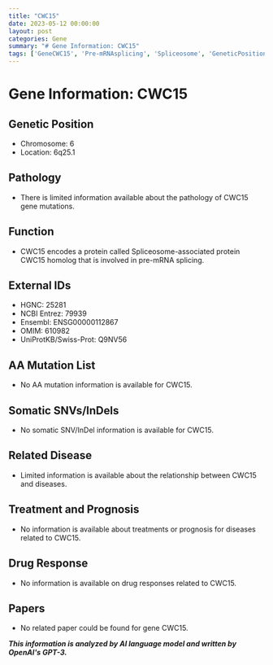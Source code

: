 ```yaml
---
title: "CWC15"
date: 2023-05-12 00:00:00
layout: post
categories: Gene
summary: "# Gene Information: CWC15"
tags: ['GeneCWC15', 'Pre-mRNAsplicing', 'Spliceosome', 'GeneticPosition', 'Function', 'RelatedDisease', 'DrugResponse', 'ResearchGap']
---
```


# Gene Information: CWC15

## Genetic Position
- Chromosome: 6
- Location: 6q25.1

## Pathology
- There is limited information available about the pathology of CWC15 gene mutations. 

## Function
- CWC15 encodes a protein called Spliceosome-associated protein CWC15 homolog that is involved in pre-mRNA splicing.

## External IDs
- HGNC: 25281
- NCBI Entrez: 79939
- Ensembl: ENSG00000112867
- OMIM: 610982
- UniProtKB/Swiss-Prot: Q9NV56

## AA Mutation List
- No AA mutation information is available for CWC15.

## Somatic SNVs/InDels
- No somatic SNV/InDel information is available for CWC15.

## Related Disease
- Limited information is available about the relationship between CWC15 and diseases.

## Treatment and Prognosis
- No information is available about treatments or prognosis for diseases related to CWC15.

## Drug Response
- No information is available on drug responses related to CWC15.

## Papers
- No related paper could be found for gene CWC15.

**_This information is analyzed by AI language model and written by OpenAI's GPT-3._**